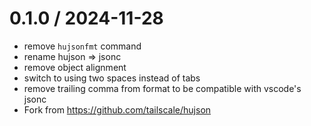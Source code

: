 # 0.1.0 / 2024-11-28

- remove `hujsonfmt` command
- rename hujson => jsonc
- remove object alignment
- switch to using two spaces instead of tabs
- remove trailing comma from format to be compatible with vscode's jsonc
- Fork from https://github.com/tailscale/hujson
